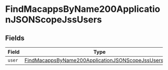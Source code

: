 # FindMacappsByName200ApplicationJSONScopeJssUsers


## Fields

| Field                                                                                                                                   | Type                                                                                                                                    | Required                                                                                                                                | Description                                                                                                                             |
| --------------------------------------------------------------------------------------------------------------------------------------- | --------------------------------------------------------------------------------------------------------------------------------------- | --------------------------------------------------------------------------------------------------------------------------------------- | --------------------------------------------------------------------------------------------------------------------------------------- |
| `user`                                                                                                                                  | [FindMacappsByName200ApplicationJSONScopeJssUsersUser](../../models/operations/findmacappsbyname200applicationjsonscopejssusersuser.md) | :heavy_minus_sign:                                                                                                                      | N/A                                                                                                                                     |